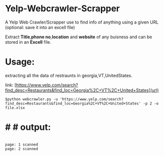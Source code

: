 # **Yelp-Webcrawler-Scrapper**
A Yelp Web Crawler/Scrapper use to find info of anything using a given URL (optional: save it into an excell file)

Extract **Title**,**phone no**,**location** and **website** of any buisness and can be stored in an **Excell** file.

# Usage:
extracting all the data of restraunts in georgia,VT,UnitedStates.

link: [https://www.yelp.com/search?find_desc=Restaurants&find_loc=Georgia%2C+VT%2C+United+States](url)


```
$python webcrawler.py -u 'https://www.yelp.com/search?find_desc=Restaurants&find_loc=Georgia%2C+VT%2C+United+States' -p 2 -o file.xlsx

```


# # # output:

```

page: 1 scanned
page: 2 scanned

```
